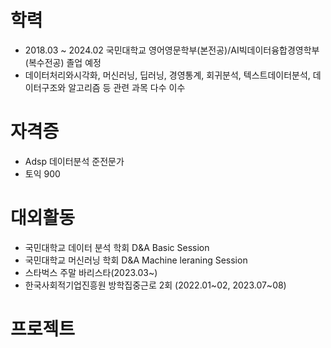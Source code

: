 # 학력
  - 2018.03 ~ 2024.02 국민대학교 영어영문학부(본전공)/AI빅데이터융합경영학부(복수전공) 졸업 예정 
  - 데이터처리와시각화, 머신러닝, 딥러닝, 경영통계, 회귀분석, 텍스트데이터분석, 데이터구조와 알고리즘 등 관련 과목 다수 이수

# 자격증
  - Adsp 데이터분석 준전문가
  - 토익 900

# 대외활동
  - 국민대학교 데이터 분석 학회 D&A Basic Session
  - 국민대학교 머신러닝 학회 D&A Machine leraning Session
  - 스타벅스 주말 바리스타(2023.03~)
  - 한국사회적기업진흥원 방학집중근로 2회 (2022.01~02, 2023.07~08)

# 프로젝트
  
